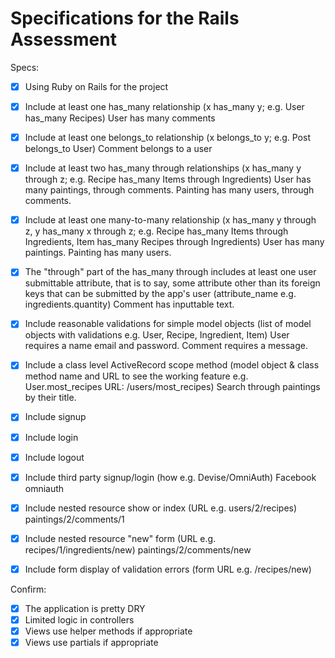 # Specifications for the Rails Assessment

Specs:
- [x] Using Ruby on Rails for the project
- [x] Include at least one has_many relationship (x has_many y; e.g. User has_many Recipes)
        User has many comments
- [x] Include at least one belongs_to relationship (x belongs_to y; e.g. Post belongs_to User)
        Comment belongs to a user
- [x] Include at least two has_many through relationships (x has_many y through z; e.g. Recipe has_many Items through Ingredients)
        User has many paintings, through comments.
        Painting has many users, through comments.
- [x] Include at least one many-to-many relationship (x has_many y through z, y has_many x through z; e.g. Recipe has_many Items through Ingredients, Item has_many Recipes through Ingredients)
        User has many paintings. Painting has many users.
- [x] The "through" part of the has_many through includes at least one user submittable attribute, that is to say, some attribute other than its foreign keys that can be submitted by the app's user (attribute_name e.g. ingredients.quantity)
        Comment has inputtable text.
- [x] Include reasonable validations for simple model objects (list of model objects with validations e.g. User, Recipe, Ingredient, Item)
        User requires a name email and password.
        Comment requires a message.
- [x] Include a class level ActiveRecord scope method (model object & class method name and URL to see the working feature e.g. User.most_recipes URL: /users/most_recipes)
        Search through paintings by their title.

- [x] Include signup
- [x] Include login
- [x] Include logout
- [x] Include third party signup/login (how e.g. Devise/OmniAuth)
        Facebook omniauth
- [x] Include nested resource show or index (URL e.g. users/2/recipes)
        paintings/2/comments/1
- [x] Include nested resource "new" form (URL e.g. recipes/1/ingredients/new)
        paintings/2/comments/new
- [x] Include form display of validation errors (form URL e.g. /recipes/new)

Confirm:
- [x] The application is pretty DRY
- [x] Limited logic in controllers
- [x] Views use helper methods if appropriate
- [x] Views use partials if appropriate